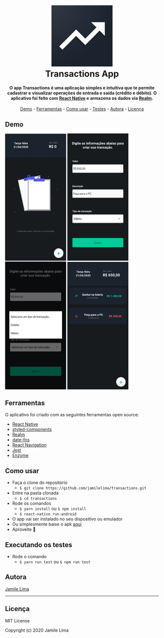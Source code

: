
<h1 align="center">
  <br>
  <a href="http://www.amitmerchant.com/electron-markdownify"><img src="https://raw.githubusercontent.com/jamilelima/transactions/develop/src/assets/applogo.png" alt="TransactionsApp Logo" width="200"></a>
  <br>
  Transactions App
  <br>
</h1>

<h4 align="center">O app Transactions é uma aplicação simples e intuitiva que te permite cadastrar e visualizar operações de entrada e saída (crédito e débito). O aplicativo foi feito com <a href="https://reactnative.dev" target="_blank">React Native</a> e armazena os dados via <a href="https://realm.io/blog/introducing-realm-react-native/" target="_blank">Realm</a>.</h4>

<p align="center">
  <a href="#demo">Demo</a> -
  <a href="#ferramentas">Ferramentas</a> -
  <a href="#como-usar">Como usar</a> -
  <a href="#executando-os-testes">Testes</a> -
  <a href="#autora">Autora</a> -
  <a href="#licença">Licença</a>
</p>

## Demo

<div>
<img src="https://github.com/jamilelima/transactions/blob/develop/assets/images/empty_list.jpg?raw=true" alt="Empty list of transactions" width="200"/>
<img src="https://github.com/jamilelima/transactions/blob/develop/assets/images/form.jpg?raw=true" alt="Form Transactions" width="200"/>
<img src="https://github.com/jamilelima/transactions/blob/develop/assets/images/type_transaction.jpg?raw=true" alt="Form with type of transactions" width="200"/>
<img src="https://github.com/jamilelima/transactions/blob/develop/assets/images/list_of_transactions.jpg?raw=true" alt="List of transactions" width="200"/>
<div>

## Ferramentas

O aplicativo foi criado com as seguintes ferramentas open source:

* [React Native](https://reactnative.dev/)
* [styled-components](https://styled-components.com/)
* [Realm](https://realm.io/)
* [date-fns](https://date-fns.org/)
* [React Navigation](https://reactnavigation.org/)
* [Jest](https://jestjs.io/)
* [Enzyme](https://enzymejs.github.io/enzyme/)

## Como usar

* Faça o clone do repositório
  * `$ git clone https://github.com/jamilelima/transactions.git`
* Entre na pasta clonada
  * `$ cd transactions`
* Rode os comandos
  * `$ yarn install` ou `$ npm install`
  * `$ react-native run-android`
* O app vai ser instalado no seu dispositivo ou emulador
* Ou simplesmente baixe o apk [aqui](https://drive.google.com/file/d/1WJnJjtsdmvRvlbF13OJmFplEQS1AYbx9/view?usp=sharing)
* Aproveite :tada:

## Executando os testes
* Rode o comando
  * `$ yarn run test` ou `$ npm run test`

## Autora

[Jamile Lima](https://jamile.dev)

---

## Licença

MIT License

Copyright (c) 2020 Jamile Lima
